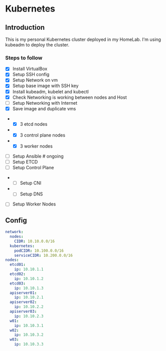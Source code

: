 # Kubernetes

## Introduction

This is my personal Kubernetes cluster deployed in my HomeLab. I'm using kubeadm to deploy the cluster.

### Steps to follow
- [x] Install VirtualBox
- [x] Setup SSH config
- [x] Setup Network on vm
- [x] Setup base image with SSH key
- [x] Install kubeadm, kubelet and kubectl
- [x] Check Networking is working between nodes and Host
- [ ] Setup Networking with Internet
- [x] Save image and duplicate vms
- - [x] 3 etcd nodes
- - [x] 3 control plane nodes
- - [x] 3 worker nodes
- [ ] Setup Ansible # ongoing
- [ ] Setup ETCD
- [ ] Setup Control Plane
- - [ ] Setup CNI
- - [ ] Setup DNS
- [ ] Setup Worker Nodes


## Config

```yaml
network:
  nodes:
    CIDR: 10.10.0.0/16
  kubernetes:
    podCIDR: 10.100.0.0/16
    serviceCIDR: 10.200.0.0/16
nodes:
  etcd01:
    ip: 10.10.1.1
  etcd02:
    ip: 10.10.1.2
  etcd03:
    ip: 10.10.1.3
  apiserver01:
    ip: 10.10.2.1
  apiserver02:
    ip: 10.10.2.2
  apiserver03:
    ip: 10.10.2.3
  w01:
    ip: 10.10.3.1
  w02:
    ip: 10.10.3.2
  w03:
    ip: 10.10.3.3

```
